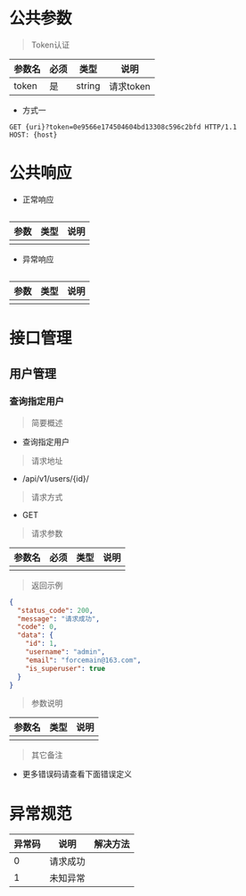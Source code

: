 # 公共参数

> Token认证

| 参数名 | 必须 | 类型   | 说明      |
| ------ | ---- | ------ | --------- |
| token  | 是   | string | 请求token |

* 方式一

```
GET {uri}?token=0e9566e174504604bd13308c596c2bfd HTTP/1.1
HOST: {host}
```



# 公共响应

* 正常响应
```json

```

| 参数 | 类型 | 说明 |
| ---- | ---- | ---- |
|      |      |      |



* 异常响应

```json

```

| 参数 | 类型 | 说明 |
| ---- | ---- | ---- |
|      |      |      |

# 接口管理

## 用户管理

### 查询指定用户

> 简要概述

* 查询指定用户

> 请求地址

* /api/v1/users/{id}/

> 请求方式

* GET

> 请求参数

| 参数名 | 必须 | 类型 | 说明 |
| ------ | ---- | ---- | ---- |
|        |      |      |      |

> 返回示例

```json
{
  "status_code": 200,
  "message": "请求成功",
  "code": 0,
  "data": {
    "id": 1,
    "username": "admin",
    "email": "forcemain@163.com",
    "is_superuser": true
  }
}
```



> 参数说明

| 参数名 | 类型 | 说明 |
| ------ | ---- | ---- |
|        |      |      |



> 其它备注

* 更多错误码请查看下面错误定义

# 异常规范

| 异常码 | 说明     | 解决方法 |
| ------ | -------- | -------- |
| 0      | 请求成功 |          |
| 1      | 未知异常 |          |

